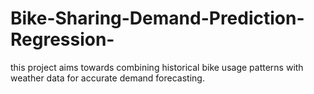 # Bike-Sharing-Demand-Prediction-Regression-
this project aims towards combining historical bike usage patterns with weather data for accurate demand forecasting. 

